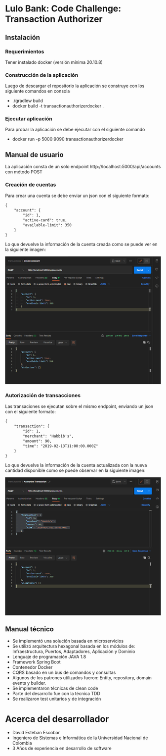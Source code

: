 # Lulo Bank: Code Challenge: Transaction Authorizer

## Instalación

### Requerimientos

Tener instalado docker (versión mínima 20.10.8)

### Construcción de la aplicación

Luego de descargar el repositorio la aplicación se construye con los siguiente comandos en consola

- ./gradlew build
- docker build -t transactionauthorizerdocker .

### Ejecutar aplicación

Para probar la aplicación se debe ejecutar con el siguiente comando

- docker run -p 5000:9090 transactionauthorizerdocker

## Manual de usuario

La aplicación consta de un solo endpoint http://localhost:5000/api/accounts con método POST

### Creación de cuentas

Para crear una cuenta se debe enviar un json con el siguiente formato:

```
{
    "account": {
        "id": 1,
        "active-card": true,
        "available-limit": 350
    }
}
```

Lo que devuelve la información de la cuenta creada como se puede ver en la siguiente imagen:

![img.png](img.png)

### Autorización de transacciones

Las transaciones se ejecutan sobre el mismo endpoint, enviando un json con el siguiente formato:

```
{
    "transaction": {
        "id": 1,
        "merchant": "Habbib's",
        "amount": 90,
        "time": "2019-02-13T11:00:00.000Z"
    }
}
```

Lo que devuelve la información de la cuenta actualizada con la nueva cantidad disponible como se puede observar en la siguiente imagen:

![img_1.png](img_1.png)

## Manual técnico

- Se implementó una solución basada en microservicios
- Se utilizó arquitectura hexagonal basada en los módulos de: Infraestructura, Puertos, Adaptadores, Aplicación y Dominio
- Lenguaje de programación JAVA 1.8
- Framework Spring Boot
- Contenedor Docker
- CQRS basado en un bus de comandos y consultas
- Algunos de los patrones utilizados fueron: Entity, repository, domain events y builder.  
- Se implementaron técnicas de clean code
- Parte del desarrollo fue con la técnica TDD
- Se realizaron test unitarios y de integración


# Acerca del desarrollador

- David Esteban Escobar
- Ingeniero de Sistemas e Informática de la Universidad Nacional de Colombia
- 3 Años de experiencia en desarrollo de software